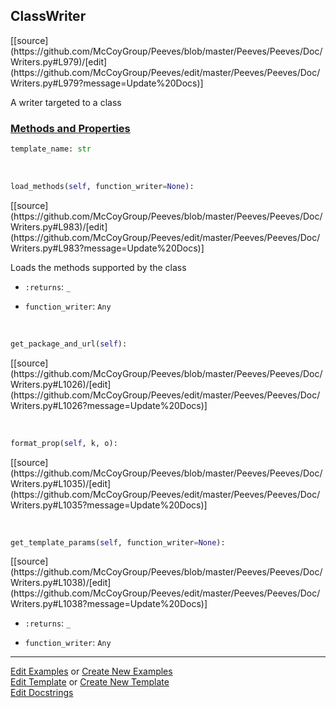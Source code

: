 ## <a id="Peeves.Peeves.Doc.Writers.ClassWriter">ClassWriter</a> 
<div class="docs-source-link" markdown="1">
[[source](https://github.com/McCoyGroup/Peeves/blob/master/Peeves/Peeves/Doc/Writers.py#L979)/[edit](https://github.com/McCoyGroup/Peeves/edit/master/Peeves/Peeves/Doc/Writers.py#L979?message=Update%20Docs)]
</div>

A writer targeted to a class



<div class="collapsible-section">
 <div class="collapsible-section collapsible-section-header" markdown="1">
 
### <a class="collapse-link" data-toggle="collapse" href="#methods">Methods and Properties</a> <a class="float-right" data-toggle="collapse" href="#methods"><i class="fa fa-chevron-down"></i></a>

 </div>
 <div class="collapsible-section collapsible-section-body collapse" id="methods" markdown="1">

```python
template_name: str
```
<a id="Peeves.Peeves.Doc.Writers.ClassWriter.load_methods" class="docs-object-method">&nbsp;</a> 
```python
load_methods(self, function_writer=None): 
```
<div class="docs-source-link" markdown="1">
[[source](https://github.com/McCoyGroup/Peeves/blob/master/Peeves/Peeves/Doc/Writers.py#L983)/[edit](https://github.com/McCoyGroup/Peeves/edit/master/Peeves/Peeves/Doc/Writers.py#L983?message=Update%20Docs)]
</div>

Loads the methods supported by the class
- `:returns`: `_`
    >
- `function_writer`: `Any`
    >

<a id="Peeves.Peeves.Doc.Writers.ClassWriter.get_package_and_url" class="docs-object-method">&nbsp;</a> 
```python
get_package_and_url(self): 
```
<div class="docs-source-link" markdown="1">
[[source](https://github.com/McCoyGroup/Peeves/blob/master/Peeves/Peeves/Doc/Writers.py#L1026)/[edit](https://github.com/McCoyGroup/Peeves/edit/master/Peeves/Peeves/Doc/Writers.py#L1026?message=Update%20Docs)]
</div>

<a id="Peeves.Peeves.Doc.Writers.ClassWriter.format_prop" class="docs-object-method">&nbsp;</a> 
```python
format_prop(self, k, o): 
```
<div class="docs-source-link" markdown="1">
[[source](https://github.com/McCoyGroup/Peeves/blob/master/Peeves/Peeves/Doc/Writers.py#L1035)/[edit](https://github.com/McCoyGroup/Peeves/edit/master/Peeves/Peeves/Doc/Writers.py#L1035?message=Update%20Docs)]
</div>

<a id="Peeves.Peeves.Doc.Writers.ClassWriter.get_template_params" class="docs-object-method">&nbsp;</a> 
```python
get_template_params(self, function_writer=None): 
```
<div class="docs-source-link" markdown="1">
[[source](https://github.com/McCoyGroup/Peeves/blob/master/Peeves/Peeves/Doc/Writers.py#L1038)/[edit](https://github.com/McCoyGroup/Peeves/edit/master/Peeves/Peeves/Doc/Writers.py#L1038?message=Update%20Docs)]
</div>


- `:returns`: `_`
    >
- `function_writer`: `Any`
    >

 </div>
</div>




___

[Edit Examples](https://github.com/McCoyGroup/Peeves/edit/gh-pages/ci/examples/Peeves/Peeves/Doc/Writers/ClassWriter.md) or 
[Create New Examples](https://github.com/McCoyGroup/Peeves/new/gh-pages/?filename=ci/examples/Peeves/Peeves/Doc/Writers/ClassWriter.md) <br/>
[Edit Template](https://github.com/McCoyGroup/Peeves/edit/gh-pages/ci/docs/Peeves/Peeves/Doc/Writers/ClassWriter.md) or 
[Create New Template](https://github.com/McCoyGroup/Peeves/new/gh-pages/?filename=ci/docs/templates/Peeves/Peeves/Doc/Writers/ClassWriter.md) <br/>
[Edit Docstrings](https://github.com/McCoyGroup/Peeves/edit/master/Peeves/Peeves/Doc/Writers.py#L979?message=Update%20Docs)